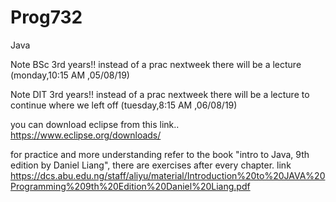 # Prog732
Java

Note   BSc 3rd years!!  instead of a prac nextweek there will be a lecture (monday,10:15 AM ,05/08/19)

Note  DIT 3rd years!! instead of a prac nextweek there will be a lecture to continue where we left off (tuesday,8:15 AM ,06/08/19)





you can download eclipse from this link..  https://www.eclipse.org/downloads/

for practice and more understanding refer to the book "intro to Java, 9th edition by Daniel Liang", there are exercises after every chapter. link https://dcs.abu.edu.ng/staff/aliyu/material/Introduction%20to%20JAVA%20Programming%209th%20Edition%20Daniel%20Liang.pdf
